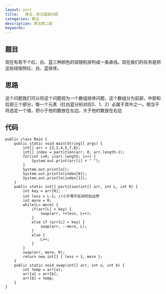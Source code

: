 ```yaml
---
layout: post
title:   算法：荷兰国旗问题
categories: 算法
description: 算法第二题
keywords: 
---
```


## 题目

现在有若干个红、白、蓝三种颜色的球随机排列成一条直线。现在我们的任务是把这些球按照红、白、蓝排序。

## 思路

 这个问题我们可以将这个问题视为一个数组排序问题，这个数组分为前部，中部和后部三个部分，每一个元素（红白蓝分别对应0、1、2）必属于其中之一。相当于将选定一个值，把小于他的数放在左边，大于他的数放在右边

## 代码



	public class Main {
		public static void main(String[] args) {
			int[] arr = {3,2,4,5,7,6};
			int[] index = partition(arr, 0, arr.length-1);
			for(int i=0; i<arr.length; i++) {
				System.out.print(arr[i] + " ");
			}
			System.out.println();
			System.out.println(index[0]);
			System.out.println(index[1]);
		}
		public static int[] partition(int[] arr, int L, int R) {
			int key = arr[R];
			int less = L-1; //小于等于区间的右边界
			int more = R;
			while(L< more) {
				if(arr[L] < key) {
					swap(arr, ++less, L++);
				}
				else if (arr[L] > key) {
					swap(arr, --more, L);
				}
				else {
					L++;
				}
			}
			swap(arr, more, R);
			return new int[] { less + 1, more };
		}
		public static void swap(int[] arr, int a, int b) {
			int temp = arr[a];
			arr[a] = arr[b];
			arr[b] = temp;
		}
	}



